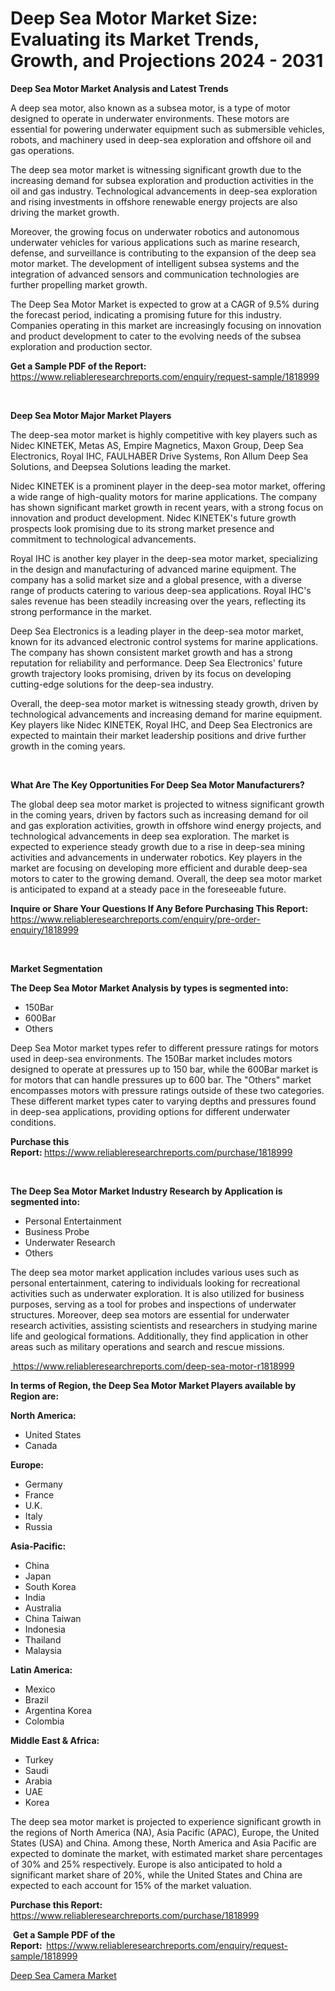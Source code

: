 <p><h1>Deep Sea Motor Market Size: Evaluating its Market Trends, Growth, and Projections 2024 - 2031</h1></p><p><strong>Deep Sea Motor Market Analysis and Latest Trends</strong></p>
<p><p>A deep sea motor, also known as a subsea motor, is a type of motor designed to operate in underwater environments. These motors are essential for powering underwater equipment such as submersible vehicles, robots, and machinery used in deep-sea exploration and offshore oil and gas operations.</p><p>The deep sea motor market is witnessing significant growth due to the increasing demand for subsea exploration and production activities in the oil and gas industry. Technological advancements in deep-sea exploration and rising investments in offshore renewable energy projects are also driving the market growth.</p><p>Moreover, the growing focus on underwater robotics and autonomous underwater vehicles for various applications such as marine research, defense, and surveillance is contributing to the expansion of the deep sea motor market. The development of intelligent subsea systems and the integration of advanced sensors and communication technologies are further propelling market growth.</p><p>The Deep Sea Motor Market is expected to grow at a CAGR of 9.5% during the forecast period, indicating a promising future for this industry. Companies operating in this market are increasingly focusing on innovation and product development to cater to the evolving needs of the subsea exploration and production sector.</p></p>
<p><strong>Get a Sample PDF of the Report:&nbsp;</strong> <a href="https://www.reliableresearchreports.com/enquiry/request-sample/1818999">https://www.reliableresearchreports.com/enquiry/request-sample/1818999</a></p>
<p>&nbsp;</p>
<p><strong>Deep Sea Motor Major Market Players</strong></p>
<p><p>The deep-sea motor market is highly competitive with key players such as Nidec KINETEK, Metas AS, Empire Magnetics, Maxon Group, Deep Sea Electronics, Royal IHC, FAULHABER Drive Systems, Ron Allum Deep Sea Solutions, and Deepsea Solutions leading the market. </p><p>Nidec KINETEK is a prominent player in the deep-sea motor market, offering a wide range of high-quality motors for marine applications. The company has shown significant market growth in recent years, with a strong focus on innovation and product development. Nidec KINETEK's future growth prospects look promising due to its strong market presence and commitment to technological advancements.</p><p>Royal IHC is another key player in the deep-sea motor market, specializing in the design and manufacturing of advanced marine equipment. The company has a solid market size and a global presence, with a diverse range of products catering to various deep-sea applications. Royal IHC's sales revenue has been steadily increasing over the years, reflecting its strong performance in the market.</p><p>Deep Sea Electronics is a leading player in the deep-sea motor market, known for its advanced electronic control systems for marine applications. The company has shown consistent market growth and has a strong reputation for reliability and performance. Deep Sea Electronics' future growth trajectory looks promising, driven by its focus on developing cutting-edge solutions for the deep-sea industry.</p><p>Overall, the deep-sea motor market is witnessing steady growth, driven by technological advancements and increasing demand for marine equipment. Key players like Nidec KINETEK, Royal IHC, and Deep Sea Electronics are expected to maintain their market leadership positions and drive further growth in the coming years.</p></p>
<p>&nbsp;</p>
<p><strong>What Are The Key Opportunities For Deep Sea Motor Manufacturers?</strong></p>
<p><p>The global deep sea motor market is projected to witness significant growth in the coming years, driven by factors such as increasing demand for oil and gas exploration activities, growth in offshore wind energy projects, and technological advancements in deep sea exploration. The market is expected to experience steady growth due to a rise in deep-sea mining activities and advancements in underwater robotics. Key players in the market are focusing on developing more efficient and durable deep-sea motors to cater to the growing demand. Overall, the deep sea motor market is anticipated to expand at a steady pace in the foreseeable future.</p></p>
<p><strong>Inquire or Share Your Questions If Any Before Purchasing This Report:</strong> <a href="https://www.reliableresearchreports.com/enquiry/pre-order-enquiry/1818999">https://www.reliableresearchreports.com/enquiry/pre-order-enquiry/1818999</a></p>
<p>&nbsp;</p>
<p><strong>Market Segmentation</strong></p>
<p><strong>The Deep Sea Motor Market Analysis by types is segmented into:</strong></p>
<p><ul><li>150Bar</li><li>600Bar</li><li>Others</li></ul></p>
<p><p>Deep Sea Motor market types refer to different pressure ratings for motors used in deep-sea environments. The 150Bar market includes motors designed to operate at pressures up to 150 bar, while the 600Bar market is for motors that can handle pressures up to 600 bar. The "Others" market encompasses motors with pressure ratings outside of these two categories. These different market types cater to varying depths and pressures found in deep-sea applications, providing options for different underwater conditions.</p></p>
<p><strong>Purchase this Report:&nbsp;</strong><a href="https://www.reliableresearchreports.com/purchase/1818999">https://www.reliableresearchreports.com/purchase/1818999</a></p>
<p>&nbsp;</p>
<p><strong>The Deep Sea Motor Market Industry Research by Application is segmented into:</strong></p>
<p><ul><li>Personal Entertainment</li><li>Business Probe</li><li>Underwater Research</li><li>Others</li></ul></p>
<p><p>The deep sea motor market application includes various uses such as personal entertainment, catering to individuals looking for recreational activities such as underwater exploration. It is also utilized for business purposes, serving as a tool for probes and inspections of underwater structures. Moreover, deep sea motors are essential for underwater research activities, assisting scientists and researchers in studying marine life and geological formations. Additionally, they find application in other areas such as military operations and search and rescue missions.</p></p>
<p><a href="https://www.reliableresearchreports.com/deep-sea-motor-r1818999">&nbsp;https://www.reliableresearchreports.com/deep-sea-motor-r1818999</a></p>
<p><strong>In terms of Region, the Deep Sea Motor Market Players available by Region are:</strong></p>
<p>
    <p> <strong> North America: </strong>
        <ul>
            <li>United States</li>
            <li>Canada</li>
        </ul>
        </p> 
    <p> <strong> Europe: </strong>
        <ul>
            <li>Germany</li>
            <li>France</li>
            <li>U.K.</li>
            <li>Italy</li>
            <li>Russia</li>
        </ul>
        </p> 
    <p> <strong> Asia-Pacific: </strong>
        <ul>
            <li>China</li>
            <li>Japan</li>
            <li>South Korea</li>
            <li>India</li>
            <li>Australia</li>
            <li>China Taiwan</li>
            <li>Indonesia</li>
            <li>Thailand</li>
            <li>Malaysia</li>
        </ul>
        </p> 
    <p> <strong> Latin America: </strong>
        <ul>
            <li>Mexico</li>
            <li>Brazil</li>
            <li>Argentina Korea</li>
            <li>Colombia</li>
        </ul>
        </p> 
    <p> <strong> Middle East & Africa: </strong>
        <ul>
            <li>Turkey</li>
            <li>Saudi</li>
            <li>Arabia</li>
            <li>UAE</li>
            <li>Korea</li>
        </ul>
    </p>
    </p>
<p><p>The deep sea motor market is projected to experience significant growth in the regions of North America (NA), Asia Pacific (APAC), Europe, the United States (USA) and China. Among these, North America and Asia Pacific are expected to dominate the market, with estimated market share percentages of 30% and 25% respectively. Europe is also anticipated to hold a significant market share of 20%, while the United States and China are expected to each account for 15% of the market valuation.</p></p>
<p><strong>Purchase this Report: </strong><a href="https://www.reliableresearchreports.com/purchase/1818999">https://www.reliableresearchreports.com/purchase/1818999</a></p>
<p>&nbsp;<strong>Get a Sample PDF of the Report:&nbsp;&nbsp;</strong><a href="https://www.reliableresearchreports.com/enquiry/request-sample/1818999">https://www.reliableresearchreports.com/enquiry/request-sample/1818999</a></p>
<p><strong></strong></p>
<p><p><a href="https://github.com/NorbertYates/Market-Research-Report-List-4/blob/main/deep-sea-camera-market.md">Deep Sea Camera Market</a></p></p>